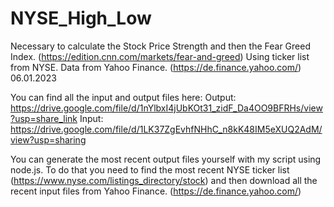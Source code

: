 # NYSE_High_Low
Necessary to calculate the Stock Price Strength and then the Fear Greed Index. (https://edition.cnn.com/markets/fear-and-greed)
Using ticker list from NYSE. 
Data from Yahoo Finance. (https://de.finance.yahoo.com/)
06.01.2023

You can find all the input and output files here:
Output: https://drive.google.com/file/d/1nYlbxI4jUbKOt31_zidF_Da4OO9BFRHs/view?usp=share_link
Input: https://drive.google.com/file/d/1LK37ZgEvhfNHhC_n8kK48IM5eXUQ2AdM/view?usp=sharing

You can generate the most recent output files yourself with my script using node.js.
To do that you need to find the most recent NYSE ticker list (https://www.nyse.com/listings_directory/stock) and then download all the recent input files from Yahoo Finance. (https://de.finance.yahoo.com/)
